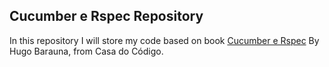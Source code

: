 ## Cucumber e Rspec Repository

In this repository I will store my code based on book [Cucumber e Rspec](https://www.casadocodigo.com.br/products/livro-cucumber-rspec-tdd-bdd) By Hugo Barauna, from Casa do Código.